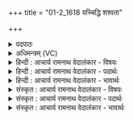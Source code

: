 +++
title = "01-2_1618 यच्चिद्धि शश्वता"

+++
<details><summary>पदपाठः</summary>

य꣢त्। चि꣣त्। हि꣢। श꣡श्व꣢꣯ता। त꣡ना꣢꣯। दे꣣वं꣡दे꣢वम्। दे꣣व꣢म्। दे꣣वम्। य꣡जा꣢꣯महे। त्वे꣡इति꣢। इत्। हू꣣यते। हविः꣢। १६१८।
</details>

<details><summary>अधिमन्त्रम् (VC)</summary>

- अग्निः
- शुनःशेप  आजीगर्तिः
- गायत्री
- षड्जः
</details>

<details><summary>हिन्दी : आचार्य रामनाथ वेदालंकार - विषयः</summary>

अगले मन्त्र में परमात्मा को समर्पण किया गया है।
</details>

<details><summary>हिन्दी : आचार्य रामनाथ वेदालंकार - पदार्थः</summary>

पदार्थान्वयभाषाः -  (यत् चित् हि)यद्यपि(शश्वता)प्रचुर(तना)धन से,हम(देवं देवम्)प्रत्येक विद्वान् का(यजामहे)सत्कार करते हैं,तो भी हे अग्ने!हे जगन्नायक परमात्मन्!वस्तुतः(हविः)समर्पणीय आत्मा,मन,बुद्धि आदि तथा सब कर्म(त्वे इत्)आपमें ही(हूयते)हमारे द्वारा समर्पित हैं ॥२॥
</details>

<details><summary>हिन्दी : आचार्य रामनाथ वेदालंकार - भावार्थः</summary>

भावार्थभाषाः -  यथोचित सत्कार माता,पिता,अतिथि,राजा,आचार्य,उपदेशक,वानप्रस्थी,संन्यासी आदि सभी का करना चाहिए,किन्तु जगत् के उत्पत्तिकर्ता,धारणकर्ता,संहारकर्ता आदि रूप में एक परमेश्वर की ही पूजा करनी योग्य है ॥२॥
</details>

<details><summary>संस्कृत : आचार्य रामनाथ वेदालंकार - विषयः</summary>

अथ परमात्मनि समर्पणं कुरुते।
</details>

<details><summary>संस्कृत : आचार्य रामनाथ वेदालंकार - पदार्थः</summary>

पदार्थान्वयभाषाः -  (यत् चित् हि)यद्यपि(शश्वता)प्रचुरेण(तना)धनेन।[तना इति धननामसु पठितम्। निघं० २।१०। तनेन इति प्राप्ते‘सुपां सुलुक्०’अ० ७।१।३९ इति विभक्तेराकारादेशः।]वयम्, (देवं देवम्)विद्वांसम् विद्वांसम्(यजामहे)सत्कुर्मः,तथापि हे अग्ने जगन्नायक परमात्मन्!वस्तुतः(हविः)होतव्यं समर्पणीयं वस्तु आत्ममनोबुद्ध्यादिकम् सर्वं कर्म च(त्वे इत्)त्वयि एव(हूयते)अस्माभिः समर्प्यते ॥२॥२
</details>

<details><summary>संस्कृत : आचार्य रामनाथ वेदालंकार - भावार्थः</summary>

भावार्थभाषाः -  यथोचितः सत्कारो मातापित्रतिथिनृपत्याचार्योपदेशकवानप्रस्थ-परिव्राजकादीनां सर्वेषामेव कर्तव्यः,किन्तु जगदुत्पादकधारकसंहारकादिरूपेणैकः परमेश्वर एव पूजनीयः ॥२॥
</details>